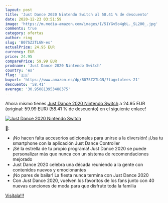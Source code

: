```yaml
---
layout: post
title: 'Just Dance 2020 Nintendo Switch al 58.41 % de descuento'
date: 2020-12-23 03:51:59
image: 'https://m.media-amazon.com/images/I/51YGv5o4gbL._SL200_.jpg'
comments: true
category: ofertas
author: ring
slug: 'B07SZ2TLGN-es'
actualPrice: 24.95 EUR
currency: EUR
price: 24.95
comparePrice: 59.99 EUR
prodname: 'Just Dance 2020 Nintendo Switch'
country: 'es'
flag: '🇪🇸'
buyurl: 'https://www.amazon.es/dp/B07SZ2TLGN/?tag=tolees-21'
descuento: '58.41'
average: '30.950813953488375'
---
```


Ahora mismo tienes [Just Dance 2020 Nintendo Switch](https://www.amazon.es/dp/B07SZ2TLGN/?tag=tolees-21) a 24.95 EUR (original: 59.99 EUR) (58.41 %  de descuento) en el siguiente enlace!

[![Just Dance 2020 Nintendo Switch](https://m.media-amazon.com/images/I/51YGv5o4gbL._SL200_.jpg)](https://www.amazon.es/dp/B07SZ2TLGN/?tag=tolees-21)

🔎:

- ¡No hacen falta accesorios adicionales para unirse a la diversión! ¡Usa tu smartphone con la aplicación Just Dance Controller
- ¡Sé la estrella de tu propio programa! Just Dance 2020 se puede personalizar más que nunca con un sistema de recomendaciones mejorado
- Just Dance 2020 celebra una década reuniendo a la gente con contenidos nuevos y emocionantes
- ¡No pares de bailar! La fiesta nunca termina con Just Dance 2020
- Con Just Dance 2020, vuelven los favoritos de los fans junto con 40 nuevas canciones de moda para que disfrute toda la familia

[Visítala!!!](https://www.amazon.es/dp/B07SZ2TLGN/?tag=tolees-21)
